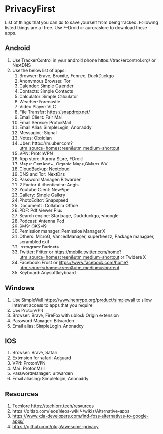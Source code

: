 # PrivacyFirst
List of things that you can do to save yourself from being tracked. Following listed things are all free. Use F-Droid or aurorastore to download these apps.

## Android

1. Use TrackerControl in your android phone https://trackercontrol.org/ or NextDNS
2. Use the below list of apps:
    1. Browser: Brave, Bromite, Fennec, DuckDuckgo
    2. Anonymous Browser: Tor
    3. Calender: Simple Calender
    4. Contacts: Simple Contacts
    5. Calculator: Simple Calculator
    6. Weather: Forecastie
    7. Video Player: VLC
    8. File Transfer: https://snapdrop.net/
    9. Email Client: Fair Mail
    10. Email Service: ProtonMail
    11. Email Alias: SimpleLogin, Anonaddy
    12. Messaging: Signal
    13. Notes: Obsidian
    14. Uber: https://m.uber.com?utm_source=homescreen&utm_medium=shortcut 
    15. VPN: ProtonVPN
    16. App store: Aurora Store, FDroid
    17. Maps: OsmAnd~, Organic Maps,GMaps WV
    18. CloudBackup: Nextcloud
    19. DNS and Tor: NextDns
    20. Password Manager: Bitwarden
    21. 2 Factor Authenticator: Aegis
    22. Youtube Client: NewPipe
    23. Gallery: Simple Gallery
    24. PhotoEditor: Snapspeed 
    25. Documents: Collabora Office
    26. PDF: Pdf Viewer Plus
    27. Search engine: Startpage, Duckduckgo, whoogle
    28. Podcast: Antenna Pod
    29. SMS: QKSMS
    30. Pemission manager: Pemission Manager X
    31. Others: MicroG, VancedManager, superfreezz, Package managaer, scrambled exif
    32. Instagram: Barinsta
    33. Twitter: Fritter or https://mobile.twitter.com/home?utm_source=homescreen&utm_medium=shortcut or Twidere X
    34. Facebook: Frost or https://www.facebook.com/home?utm_source=homescreen&utm_medium=shortcut
    35. Keyboard: Anysoftkeyboard
 
## Windows

1. Use SimpleWall https://www.henrypp.org/product/simplewall to allow internet access to apps that you require
2. Use ProtonVPN
3. Browser: Brave, FireFox with ublock Origin extension
4. Password Manager: Bitwarden
5. Email alias: SimpleLogin, Anonaddy


## IOS
1. Browser: Brave, Safari
2. Extension for safari: Adguard
3. VPN: ProtonVPN
4. Mail: ProtonMail
5. PasswordManager: Bitwarden
6. Email aliasing: Simplelogin, Anonaddy


## Resources
1. Techlore https://techlore.tech/resources
2. https://gitlab.com/leos1/leos-wiki/-/wikis/Alternative-apps
3. https://www.xda-developers.com/find-foss-alternatives-to-google-apps/
4. https://github.com/pluja/awesome-privacy
